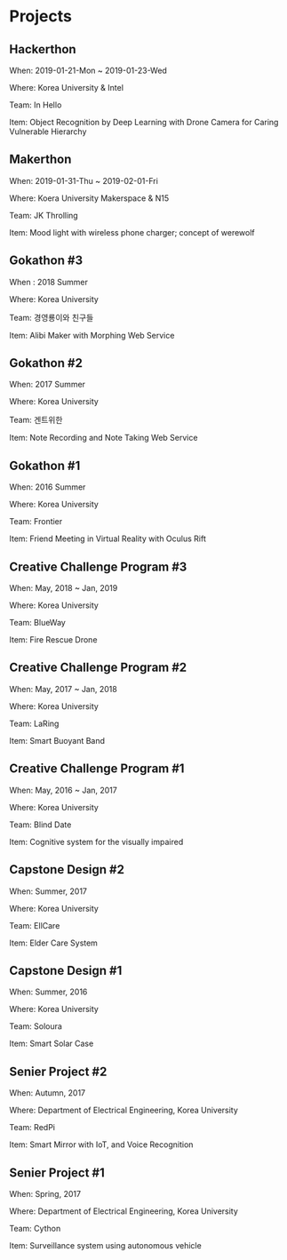 # Projects

## Hackerthon

When: 2019-01-21-Mon ~ 2019-01-23-Wed

Where: Korea University & Intel

Team: In Hello

Item: Object Recognition by Deep Learning with Drone Camera for Caring Vulnerable Hierarchy

## Makerthon

When: 2019-01-31-Thu ~ 2019-02-01-Fri

Where: Koera University Makerspace & N15

Team: JK Throlling

Item: Mood light with wireless phone charger; concept of werewolf

## Gokathon #3

When : 2018 Summer

Where: Korea University

Team: 경영룡이와 친구들

Item: Alibi Maker with Morphing Web Service

## Gokathon #2

When: 2017 Summer

Where: Korea University

Team: 겐트위한

Item: Note Recording and Note Taking Web Service

## Gokathon #1

When: 2016 Summer

Where: Korea University

Team: Frontier

Item: Friend Meeting in Virtual Reality with Oculus Rift

## Creative Challenge Program #3

When: May, 2018 ~ Jan, 2019

Where: Korea University

Team: BlueWay

Item: Fire Rescue Drone

## Creative Challenge Program #2

When: May, 2017 ~ Jan, 2018

Where: Korea University

Team: LaRing

Item: Smart Buoyant Band

## Creative Challenge Program #1

When: May, 2016 ~ Jan, 2017

Where: Korea University

Team: Blind Date

Item: Cognitive system for the visually impaired

## Capstone Design #2

When: Summer, 2017

Where: Korea University

Team: EllCare

Item: Elder Care System

## Capstone Design #1

When: Summer, 2016

Where: Korea University

Team: Soloura

Item: Smart Solar Case

## Senier Project #2

When: Autumn, 2017

Where: Department of Electrical Engineering, Korea University

Team: RedPi

Item: Smart Mirror with IoT, and Voice Recognition

## Senier Project #1

When: Spring, 2017

Where: Department of Electrical Engineering, Korea University

Team: Cython

Item: Surveillance system using autonomous vehicle
